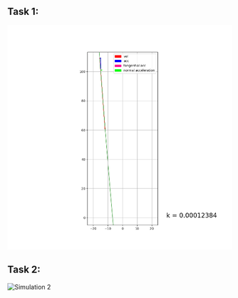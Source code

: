 ## Task 1:

![Simulation 1](https://github.com/lvjonok/f22-theoretical-mechanics/blob/master/homework1/motion_task1.gif)

## Task 2:

![Simulation 2](https://github.com/lvjonok/f22-theoretical-mechanics/blob/master/homework1/motion_task2.gif)
